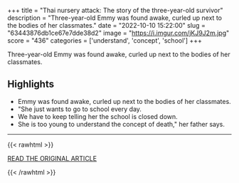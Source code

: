 +++
title = "Thai nursery attack: The story of the three-year-old survivor"
description = "Three-year-old Emmy was found awake, curled up next to the bodies of her classmates."
date = "2022-10-10 15:22:00"
slug = "63443876db1ce67e7dde38d2"
image = "https://i.imgur.com/jKJ9J2m.jpg"
score = "436"
categories = ['understand', 'concept', 'school']
+++

Three-year-old Emmy was found awake, curled up next to the bodies of her classmates.

## Highlights

- Emmy was found awake, curled up next to the bodies of her classmates.
- "She just wants to go to school every day.
- We have to keep telling her the school is closed down.
- She is too young to understand the concept of death," her father says.

---

{{< rawhtml >}}
  <p class="article-category">
    <a target="_blank" href="https://www.bbc.com/news/world-asia-63186292">READ THE ORIGINAL ARTICLE</a>
  </p>
{{< /rawhtml >}}
